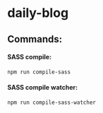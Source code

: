 # daily-blog

## Commands:

#### SASS compile:
```
npm run compile-sass
```

#### SASS compile watcher:
```
npm run compile-sass-watcher
```
